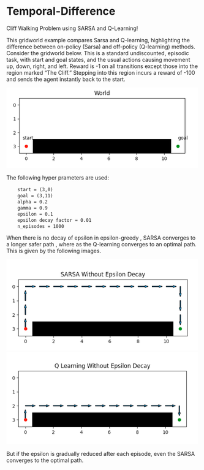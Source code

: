 # Temporal-Difference
Cliff Walking Problem using SARSA and Q-Learning!

This gridworld example compares Sarsa and Q-learning, highlighting the difference between on-policy (Sarsa) and off-policy (Q-learning) methods. Consider the gridworld below. This is a standard undiscounted, episodic task, with start and goal states, and the usual actions causing movement up, down, right, and left. Reward is -1 on all transitions except those into the region marked “The Cliff.”  Stepping into this region incurs a reward of -100 and sends the agent instantly back to the start. 

<img src="https://github.com/shivakumar-tekumatla/Temporal-Difference/blob/main/Outputs/world.png" width="500">

The following hyper prameters are used:

```
    start = (3,0)
    goal = (3,11)
    alpha = 0.2
    gamma = 0.9
    epsilon = 0.1
    epsilon decay factor = 0.01
    n_episodes = 1000
```


When there is no decay of epsilon in epsilon-greedy , SARSA converges to a longer safer path , where as the Q-learning converges to an optimal path. This is given by the following images. 

<img src="https://github.com/shivakumar-tekumatla/Temporal-Difference/blob/main/Outputs/SARSA_no_decay.png" width="500">
<img src="https://github.com/shivakumar-tekumatla/Temporal-Difference/blob/main/Outputs/QL_no_decay.png" width="500">

But if the epsilon is gradually reduced after each episode, even the SARSA converges to the optimal path. 